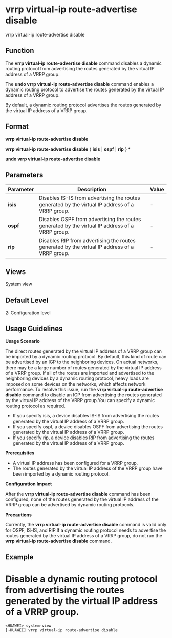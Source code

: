 vrrp virtual-ip route-advertise disable
=======================================

vrrp virtual-ip route-advertise disable

Function
--------



The **vrrp virtual-ip route-advertise disable** command disables a dynamic routing protocol from advertising the routes generated by the virtual IP address of a VRRP group.

The **undo vrrp virtual-ip route-advertise disable** command enables a dynamic routing protocol to advertise the routes generated by the virtual IP address of a VRRP group.



By default, a dynamic routing protocol advertises the routes generated by the virtual IP address of a VRRP group.


Format
------

**vrrp virtual-ip route-advertise disable**

**vrrp virtual-ip route-advertise disable** { **isis** | **ospf** | **rip** } \*

**undo vrrp virtual-ip route-advertise disable**


Parameters
----------

| Parameter | Description | Value |
| --- | --- | --- |
| **isis** | Disables IS-IS from advertising the routes generated by the virtual IP address of a VRRP group. | - |
| **ospf** | Disables OSPF from advertising the routes generated by the virtual IP address of a VRRP group. | - |
| **rip** | Disables RIP from advertising the routes generated by the virtual IP address of a VRRP group. | - |



Views
-----

System view


Default Level
-------------

2: Configuration level


Usage Guidelines
----------------

**Usage Scenario**

The direct routes generated by the virtual IP address of a VRRP group can be imported by a dynamic routing protocol. By default, this kind of route can be advertised by an IGP to the neighboring devices. On actual networks, there may be a large number of routes generated by the virtual IP address of a VRRP group. If all of the routes are imported and advertised to the neighboring devices by a dynamic routing protocol, heavy loads are imposed on some devices on the networks, which affects network performance. To resolve this issue, run the **vrrp virtual-ip route-advertise disable** command to disable an IGP from advertising the routes generated by the virtual IP address of the VRRP group.You can specify a dynamic routing protocol as required.

* If you specify isis, a device disables IS-IS from advertising the routes generated by the virtual IP address of a VRRP group.
* If you specify ospf, a device disables OSPF from advertising the routes generated by the virtual IP address of a VRRP group.
* If you specify rip, a device disables RIP from advertising the routes generated by the virtual IP address of a VRRP group.

**Prerequisites**

* A virtual IP address has been configured for a VRRP group.
* The routes generated by the virtual IP address of the VRRP group have been imported by a dynamic routing protocol.

**Configuration Impact**



After the **vrrp virtual-ip route-advertise disable** command has been configured, none of the routes generated by the virtual IP address of the VRRP group can be advertised by dynamic routing protocols.



**Precautions**

Currently, the **vrrp virtual-ip route-advertise disable** command is valid only for OSPF, IS-IS, and RIP.If a dynamic routing protocol needs to advertise the routes generated by the virtual IP address of a VRRP group, do not run the **vrrp virtual-ip route-advertise disable** command.


Example
-------

# Disable a dynamic routing protocol from advertising the routes generated by the virtual IP address of a VRRP group.
```
<HUAWEI> system-view
[~HUAWEI] vrrp virtual-ip route-advertise disable

```